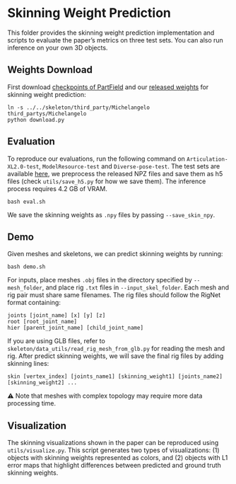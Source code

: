 # Skinning Weight Prediction
This folder provides the skinning weight prediction implementation and scripts to evaluate the paper’s metrics on three test sets. You can also run inference on your own 3D objects.

## Weights Download
First download [checkpoints of PartField](https://huggingface.co/mikaelaangel/partfield-ckpt) and our [released weights](https://huggingface.co/Seed3D/Puppeteer) for skinning weight prediction:

```
ln -s ../../skeleton/third_party/Michelangelo third_partys/Michelangelo
python download.py
```

## Evaluation

To reproduce our evaluations, run the following command on `Articulation-XL2.0-test`, `ModelResource-test` and `Diverse-pose-test`. The test sets are available [here](https://drive.google.com/drive/folders/1zIAcg1sAJtVemMKybZEMPnUzKXDST_dX?usp=sharing), we preprocess the released NPZ files and save them as h5 files (check `utils/save_h5.py` for how we save them). The inference process requires 4.2 GB of VRAM.

```
bash eval.sh
```

We save the skinning weights as `.npy` files by passing `--save_skin_npy`. 

## Demo

Given meshes and skeletons, we can predict skinning weights by running:

```
bash demo.sh
```

For inputs, place meshes `.obj` files in the directory specified by `--mesh_folder`, and place rig `.txt` files in `--input_skel_folder`. Each mesh and rig pair must share same filenames. The rig files should follow the RigNet format containing:

```
joints [joint_name] [x] [y] [z]
root [root_joint_name]
hier [parent_joint_name] [child_joint_name]
```

If you are using GLB files, refer to `skeleton/data_utils/read_rig_mesh_from_glb.py` for reading the mesh and rig. After predict skinning weights, we will save the final rig files by adding skinning lines:

```
skin [vertex_index] [joints_name1] [skinning_weight1] [joints_name2] [skinning_weight2] ...
```

⚠️ Note that meshes with complex topology may require more data processing time.

## Visualization
The skinning visualizations shown in the paper can be reproduced using `utils/visualize.py`. This script generates two types of visualizations: (1) objects with skinning weights represented as colors, and (2) objects with L1 error maps that highlight differences between predicted and ground truth skinning weights.